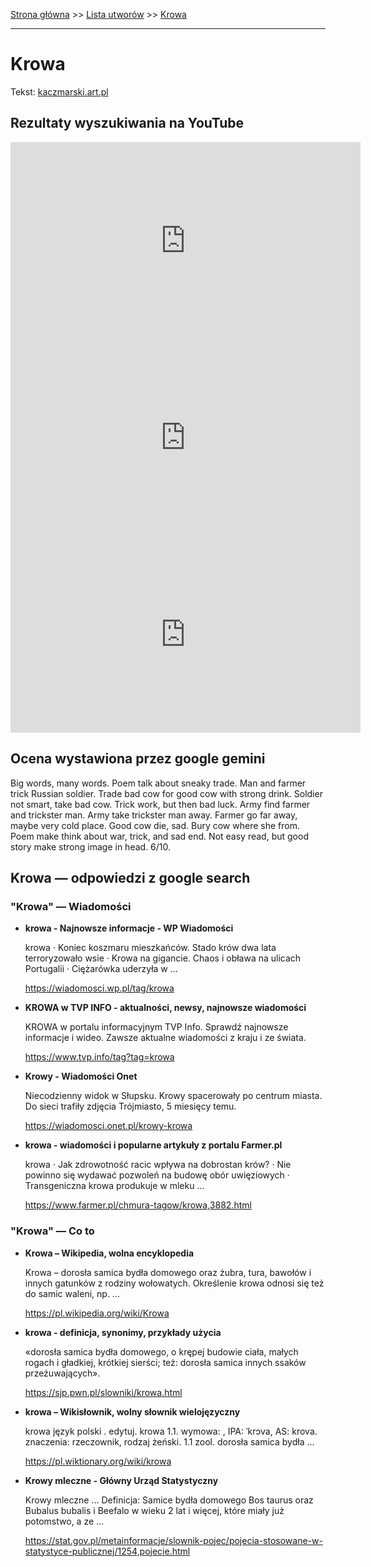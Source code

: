 [Strona główna](../index.md) >> [Lista utworów](../list.md) >> [Krowa](230.md)

---

# Krowa

Tekst: [kaczmarski.art.pl](https://www.kaczmarski.art.pl/tworczosc/wiersze/krowa/)

## Rezultaty wyszukiwania na YouTube

<iframe width="560" height="315" src="https://www.youtube.com/embed/CqJzKr9EmA4?si=IdontcarewhotheIRSsendsImnotpayingtaxes" title="YouTube video player" frameborder="0" allow="accelerometer; autoplay; clipboard-write; encrypted-media; gyroscope; picture-in-picture; web-share" referrerpolicy="strict-origin-when-cross-origin" allowfullscreen></iframe>

<iframe width="560" height="315" src="https://www.youtube.com/embed/NTNcxGVgn9I?si=IdontcarewhotheIRSsendsImnotpayingtaxes" title="YouTube video player" frameborder="0" allow="accelerometer; autoplay; clipboard-write; encrypted-media; gyroscope; picture-in-picture; web-share" referrerpolicy="strict-origin-when-cross-origin" allowfullscreen></iframe>

<iframe width="560" height="315" src="https://www.youtube.com/embed/jq6Z5vGmynk?si=IdontcarewhotheIRSsendsImnotpayingtaxes" title="YouTube video player" frameborder="0" allow="accelerometer; autoplay; clipboard-write; encrypted-media; gyroscope; picture-in-picture; web-share" referrerpolicy="strict-origin-when-cross-origin" allowfullscreen></iframe>

## Ocena wystawiona przez google gemini

Big words, many words. Poem talk about sneaky trade. Man and farmer trick Russian soldier. Trade bad cow for good cow with strong drink. Soldier not smart, take bad cow. Trick work, but then bad luck. Army find farmer and trickster man. Army take trickster man away. Farmer go far away, maybe very cold place. Good cow die, sad. Bury cow where she from. Poem make think about war, trick, and sad end. Not easy read, but good story make strong image in head. 6/10.


## Krowa — odpowiedzi z google search

### "Krowa" — Wiadomości

- **krowa - Najnowsze informacje - WP Wiadomości**

    krowa · Koniec koszmaru mieszkańców. Stado krów dwa lata terroryzowało wsie · Krowa na gigancie. Chaos i obława na ulicach Portugalii · Ciężarówka uderzyła w ... 

   <https://wiadomosci.wp.pl/tag/krowa>
- **KROWA w TVP INFO - aktualności, newsy, najnowsze wiadomości**

    KROWA w portalu informacyjnym TVP Info. Sprawdź najnowsze informacje i wideo. Zawsze aktualne wiadomości z kraju i ze świata. 

   <https://www.tvp.info/tag?tag=krowa>
- **Krowy - Wiadomości Onet**

    Niecodzienny widok w Słupsku. Krowy spacerowały po centrum miasta. Do sieci trafiły zdjęcia Trójmiasto, 5 miesięcy temu. 

   <https://wiadomosci.onet.pl/krowy-krowa>
- **krowa - wiadomości i popularne artykuły z portalu Farmer.pl**

    krowa · Jak zdrowotność racic wpływa na dobrostan krów? · Nie powinno się wydawać pozwoleń na budowę obór uwięziowych · Transgeniczna krowa produkuje w mleku ... 

   <https://www.farmer.pl/chmura-tagow/krowa,3882.html>

### "Krowa" — Co to

- **Krowa – Wikipedia, wolna encyklopedia**

    Krowa – dorosła samica bydła domowego oraz żubra, tura, bawołów i innych gatunków z rodziny wołowatych. Określenie krowa odnosi się też do samic waleni, np. ... 

   <https://pl.wikipedia.org/wiki/Krowa>
- **krowa - definicja, synonimy, przykłady użycia**

    «dorosła samica bydła domowego, o krępej budowie ciała, małych rogach i gładkiej, krótkiej sierści; też: dorosła samica innych ssaków przeżuwających». 

   <https://sjp.pwn.pl/slowniki/krowa.html>
- **krowa – Wikisłownik, wolny słownik wielojęzyczny**

    krowa język polski . edytuj. krowa 1.1. wymowa: , IPA: ˈkrɔva, AS: krova. znaczenia: rzeczownik, rodzaj żeński. 1.1 zool. dorosła samica bydła ... 

   <https://pl.wiktionary.org/wiki/krowa>
- **Krowy mleczne - Główny Urząd Statystyczny**

    Krowy mleczne ... Definicja: Samice bydła domowego Bos taurus oraz Bubalus bubalis i Beefalo w wieku 2 lat i więcej, które miały już potomstwo, a ze ... 

   <https://stat.gov.pl/metainformacje/slownik-pojec/pojecia-stosowane-w-statystyce-publicznej/1254,pojecie.html>

